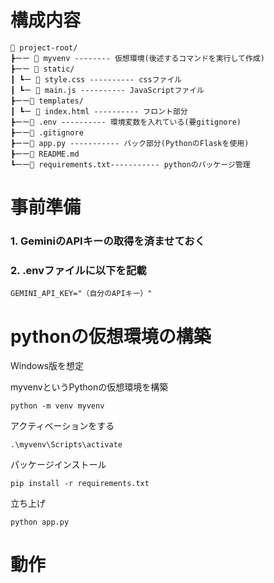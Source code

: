 # 構成内容
```
📂 project-root/
┣ーー 📂 myvenv -------- 仮想環境(後述するコマンドを実行して作成)
┣ーー 📂 static/ 
┃ ┗ー 📜 style.css ---------- cssファイル 
┃ ┗ー 📜 main.js ---------- JavaScriptファイル
┣ーー📂 templates/
┃ ┗ー 📜 index.html ---------- フロント部分
┣ーー📜 .env ---------- 環境変数を入れている(要gitignore)
┣ーー📜 .gitignore
┣ーー📜 app.py ----------- バック部分(PythonのFlaskを使用)
┣ーー📜 README.md
┗ーー📜 requirements.txt----------- pythonのパッケージ管理
```

# 事前準備
### 1. GeminiのAPIキーの取得を済ませておく
### 2. .envファイルに以下を記載
```
GEMINI_API_KEY="（自分のAPIキー）"
```

# pythonの仮想環境の構築
Windows版を想定

myvenvというPythonの仮想環境を構築
```{copy=True}
python -m venv myvenv
```

アクティベーションをする
```{copy=True}
.\myvenv\Scripts\activate
```

パッケージインストール
```{copy=True}
pip install -r requirements.txt
```

立ち上げ
```{copy=True}
python app.py
```

# 動作
